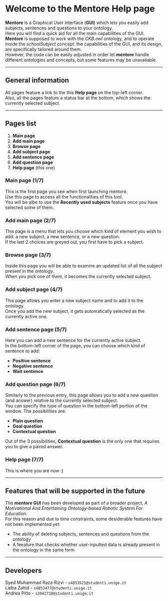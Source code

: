 # Welcome to the Mentore Help page

**Mentore** is a Graphical User Interface (**GUI**) which lets you easily add subjects, sentences and questions to your ontology.  
Here you will find a quick aid for all the main capabilities of the GUI.  
**Mentore** is supposed to work with the *CKB.owl* ontology, and to operate inside the *schoolSubject* concept: the capabilities of the GUI, and its design, are specifically tailored around them.  
However, the code can be easily adjusted in order let **mentore** handle different ontologies and concepts, but some features may be unavailable.

---

## General information

All pages feature a link to the this **Help page** on the top-left corner.  
Also, all the pages feature a status bar at the bottom, which shows the currently selected subject.

---

## Pages list

1. **Main page**
2. **Add main page**
3. **Browse page**
4. **Add subject page**
5. **Add sentence page**
6. **Add question page**
7. **Help page** (this one)

### Main page (1/7)

This is the first page you see when first launching mentore.  
Use this page to access all the functionalities of this tool.  
You will be albe to use the **Recently used subjects** feature once you have selected some of them.

### Add main page (2/7)

This page is a menu that lets you choose which kind of element you wish to add: a new subject, a new sentence, or a new question.  
If the last 2 choices are greyed out, you first have to pick a subject.

### Browse page (3/7)

Inside this page you will be able to examine an updated list of all the subject present in the ontology.  
When you pick one of them, it becomes the currently selected subject.

### Add subject page (4/7)

This page allows you enter a new subject name and to add it to the ontology.  
Once you add the new subject, it gets automatically selected as the currently active one.

### Add sentence page (5/7)

Here you can add a new sentence for the currently active subject.  
In the bottom-left corner of the page, you can choose which kind of sentence to add:

- **Positive sentence**
- **Negative sentence**
- **Wait sentence**

### Add question page (6/7)

Similarly to the previous entry, this page allows you to add a new question (and answer) relative to the currently selected subject.  
You can specify the type of question in the bottom-left portion of the window. The possibilities are:

- **Plain question**
- **Goal question**
- **Contextual question**

Out of the 3 possibilities, **Contextual question** is the only one that requires you to give a paired answer.

### Help page (7/7)

This is where you are now :)

---

## Features that will be supported in the future

The **mentore GUI** has been developed as part of a broader project, *A Motivational And Entertaining Ontology-based Robotic System For Education*.  
For this reason and due to time constraints, some desiderable features have not been implemented yet:

- The ability of deleting subjects, sentences and questions from the ontology
- A feeature that checks whether user-inputted data is already present in the ontology in the same form

---

## Developers

Syed Muhammad Raza Rizvi - `s4853521@studenti.unige.it`  
Laiba Zahid - `s4853477@studenti.unige.it`  
Andrea Pitto - `s3942710@studenti.unige.it`
